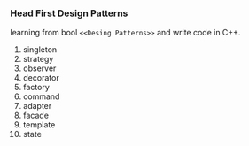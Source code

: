 ### Head First Design Patterns

learning from bool ```<<Desing Patterns>>``` and write code in C++.

1. singleton
2. strategy
3. observer
4. decorator
5. factory
6. command
7. adapter
8. facade 
9. template
10. state
